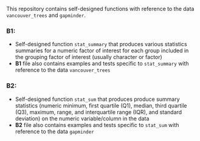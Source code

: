 This repository contains self-designed functions with reference to the data `vancouver_trees` and `gapminder`. 

### **B1**:

- Self-designed function `stat_summary` that produces various statistics summaries for a numeric factor of interest for each group included in the grouping factor of interest (usually character or factor)
- **B1** file also contains examples and tests specific to `stat_summary` with reference to the data `vancouver_trees`


### **B2**:

- Self-designed function `stat_sum` that produces produce summary statistics (numeric minimum, first quartile (Q1), median, third quartile (Q3), maximum, range, and interquartile range (IQR), and standard deviation) on the numeric variable/column in the data
- **B2** file also contains examples and tests specific to `stat_sum` with reference to the data `gapminder`
